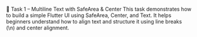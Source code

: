 🧪 Task 1 – Multiline Text with SafeArea & Center
This task demonstrates how to build a simple Flutter UI using SafeArea, Center, and Text. It helps beginners understand how to align text and structure it using line breaks (\n) and center alignment.
